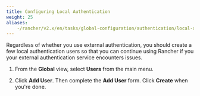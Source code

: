 ```yaml
---
title: Configuring Local Authentication
weight: 25
aliases: 
    -/rancher/v2.x/en/tasks/global-configuration/authentication/local-authentication
---
```


Regardless of whether you use external authentication, you should create a few local authentication users so that you can continue using Rancher if you your external authentication service encounters issues.

1.	From the **Global** view, select **Users** from the main menu.

2.	Click **Add User**. Then complete the **Add User** form. Click **Create** when you're done.
